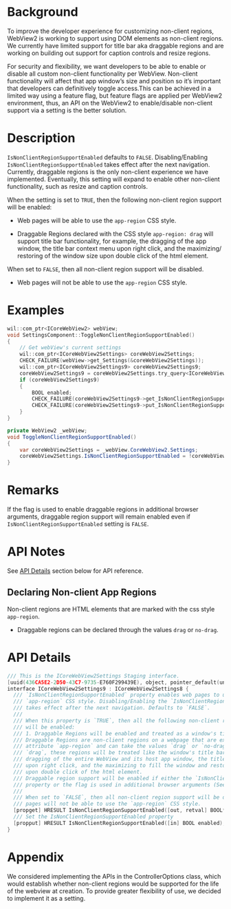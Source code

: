 # Background

To improve the developer experience for customizing non-client regions, WebView2 is working to support using DOM elements as non-client regions. We currently have limited support for title bar aka draggable regions and are working on building out support for caption controls and resize regions. 

For security and flexibility, we want developers to be able to enable or disable all custom non-client functionality per WebView. Non-client functionality will affect that app window’s size and position so it’s important that developers can definitively toggle access.This can be achieved in a limited way using a feature flag, but feature flags are applied per WebView2 environment, thus, an API on the WebView2 to enable/disable non-client support via a setting is the better solution.

# Description
`IsNonClientRegionSupportEnabled` defaults to `FALSE`. Disabling/Enabling `IsNonClientRegionSupportEnabled` takes effect after the next navigation. Currently, draggable regions is the only non-client experience we have implemented. Eventually, this setting will expand to enable other non-client functionality, such as resize and caption controls. 

When the setting is set to `TRUE`, then the following non-client region support will be enabled:  

* Web pages will be able to use the `app-region` CSS style. 

* Draggable Regions declared with the CSS style `app-region: drag` will support title bar functionality, for example, the dragging of the app window, the title bar context menu upon right click, and the maximizing/ restoring of the window size upon double click of the html element. 

When set to `FALSE`, then all non-client region support will be disabled.  

* Web pages will not be able to use the `app-region` CSS style. 

# Examples
```cpp
wil::com_ptr<ICoreWebView2> webView;
void SettingsComponent::ToggleNonClientRegionSupportEnabled()
{
    // Get webView's current settings
    wil::com_ptr<ICoreWebView2Settings> coreWebView2Settings;
    CHECK_FAILURE(webView->get_Settings(&coreWebView2Settings));
    wil::com_ptr<ICoreWebView2Settings9> coreWebView2Settings9;
    coreWebView2Settings9 = coreWebView2Settings.try_query<ICoreWebView2Settings9>();
    if (coreWebView2Settings9)
    {
        BOOL enabled;
        CHECK_FAILURE(coreWebView2Settings9->get_IsNonClientRegionSupportEnabled(&enabled));
        CHECK_FAILURE(coreWebView2Settings9->put_IsNonClientRegionSupportEnabled(!enabled));
    }
}
```
```c#
private WebView2 _webView;
void ToggleNonClientRegionSupportEnabled()
{
    var coreWebView2Settings = _webView.CoreWebView2.Settings;
    coreWebView2Settings.IsNonClientRegionSupportEnabled = !coreWebView2Settings.IsNonClientRegionSupportEnabled;
}
```

# Remarks
If the flag is used to enable draggable regions in additional browser arguments, draggable region support will remain enabled even if `IsNonClientRegionSupportEnabled` setting is `FALSE`.

# API Notes
See [API Details](#api-details) section below for API reference.

## Declaring Non-client App Regions
Non-client regions are HTML elements that are marked with the css style `app-region`.
* Draggable regions can be declared through the values `drag` or `no-drag`.  

# API Details
```cpp
/// This is the ICoreWebView2Settings Staging interface.
[uuid(436CA5E2-2D50-43C7-9735-E760F299439E), object, pointer_default(unique)]
interface ICoreWebView2Settings9 : ICoreWebView2Settings8 {
  /// `IsNonClientRegionSupportEnabled` property enables web pages to use the 
  /// `app-region` CSS style. Disabling/Enabling the `IsNonClientRegionSupportEnabled`
  /// takes effect after the next navigation. Defaults to `FALSE`.
  /// 
  /// When this property is `TRUE`, then all the following non-client region support 
  /// will be enabled:
  /// 1. Draggable Regions will be enabled and treated as a window's title bar. 
  /// Draggable Regions are non-client regions on a webpage that are exposed through the css
  /// attribute `app-region` and can take the values `drag` or `no-drag`. When set to 
  /// `drag`, these regions will be treated like the window's title bar, supporting 
  /// dragging of the entire WebView and its host app window, the title bar context menu
  /// upon right click, and the maximizing to fill the window and restoring the window size
  /// upon double click of the html element. 
  /// Draggable region support will be enabled if either the `IsNonClientRegionSupportEnabled`
  /// property or the flag is used in additional browser arguments (See put_AdditionalBrowserArguments).
  ///
  /// When set to `FALSE`, then all non-client region support will be disabled. Web
  /// pages will not be able to use the `app-region` CSS style.
  [propget] HRESULT IsNonClientRegionSupportEnabled([out, retval] BOOL* enabled);
  /// Set the IsNonClientRegionSupportEnabled property
  [propput] HRESULT IsNonClientRegionSupportEnabled([in] BOOL enabled);
}
```

# Appendix
We considered implementing the APIs in the ControllerOptions class, which would establish whether non-client regions would be supported for the life of the webview at creation. To provide greater flexibility of use, we decided to implement it as a setting.
